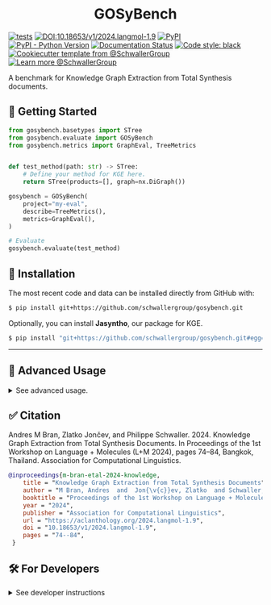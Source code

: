 <!--
<p align="center">
  <img src="https://github.com/schwallergroup/gosybench/raw/main/docs/source/logo.png" height="150">
</p>
-->

<h1 align="center">
  GOSyBench
</h1>


[![tests](https://github.com/schwallergroup/gosybench/actions/workflows/tests.yml/badge.svg)](https://github.com/schwallergroup/gosybench)
[![DOI:10.18653/v1/2024.langmol-1.9](https://zenodo.org/badge/DOI/10.18653/v1/2024.langmol-1.9.svg)](https://aclanthology.org/2024.langmol-1.9/)
[![PyPI](https://img.shields.io/pypi/v/gosybench)](https://img.shields.io/pypi/v/gosybench)
[![PyPI - Python Version](https://img.shields.io/pypi/pyversions/gosybench)](https://img.shields.io/pypi/pyversions/gosybench)
[![Documentation Status](https://readthedocs.org/projects/gosybench/badge/?version=latest)](https://gosybench.readthedocs.io/en/latest/?badge=latest)
[![Code style: black](https://img.shields.io/badge/code%20style-black-000000.svg)](https://github.com/psf/black)
[![Cookiecutter template from @SchwallerGroup](https://img.shields.io/badge/Cookiecutter-schwallergroup-blue)](https://github.com/schwallergroup/liac-repo)
[![Learn more @SchwallerGroup](https://img.shields.io/badge/Learn%20%0Amore-schwallergroup-blue)](https://schwallergroup.github.io)


A benchmark for Knowledge Graph Extraction from Total Synthesis documents.

## 💪 Getting Started

```python
from gosybench.basetypes import STree
from gosybench.evaluate import GOSyBench
from gosybench.metrics import GraphEval, TreeMetrics


def test_method(path: str) -> STree:
    # Define your method for KGE here.
    return STree(products=[], graph=nx.DiGraph())

gosybench = GOSyBench(
    project="my-eval",
    describe=TreeMetrics(),
    metrics=GraphEval(),
)

# Evaluate
gosybench.evaluate(test_method)
```

## 🚀 Installation

The most recent code and data can be installed directly from GitHub with:

```bash
$ pip install git+https://github.com/schwallergroup/gosybench.git
```

Optionally, you can install **Jasyntho**, our package for KGE.

```bash
$ pip install "git+https://github.com/schwallergroup/gosybench.git#egg=gosybench[jasyntho]"
```


--- 

## 🚀 Advanced Usage

<details>
  <summary>See advanced usage.</summary>
<br>


## 🌱 Jasyntho

Jasyntho is a package for Knowledge Graph Extraction of Total Syntheses.
It relies on LLMs for some core functionalities.

Make sure to create an `.env` file with the API keys of the LLM providers you want to use:
```bash
OPENAI_API_KEY=sk-... 
ANTHROPIC_API_KEY=sk-ant-...
```


Download the paper you want to extract in a directory like this

```bash
jacs.9b12546
    ├── doi.txt
    ├── paper.pdf
    └── si_0.pdf
```

```paper.pdf``` is the main article, and ```si_0.pdf``` is the Supplementary Information of that article.

Then, use Jasyntho like:

```python

from jasyntho import SynthTree

tree = SynthTree.from_dir(path)
tree.rxn_extract = ExtractReaction(llm=model)

tree.raw_prods = await tree.async_extract_rss(
    mode=method, si_select=si_select
)
tree.products = [p for p in tree.raw_prods if not p.isempty()]
tree.full_g = tree.get_full_graph(tree.products)
```


</details>


## ✅ Citation

Andres M Bran, Zlatko Jončev, and Philippe Schwaller. 2024. Knowledge Graph Extraction from Total Synthesis Documents. In Proceedings of the 1st Workshop on Language + Molecules (L+M 2024), pages 74–84, Bangkok, Thailand. Association for Computational Linguistics.
```bibtex
@inproceedings{m-bran-etal-2024-knowledge,
    title = "Knowledge Graph Extraction from Total Synthesis Documents",
    author = "M Bran, Andres  and  Jon{\v{c}}ev, Zlatko  and Schwaller, Philippe",
    booktitle = "Proceedings of the 1st Workshop on Language + Molecules (L+M 2024)",
    year = "2024",
    publisher = "Association for Computational Linguistics",
    url = "https://aclanthology.org/2024.langmol-1.9",
    doi = "10.18653/v1/2024.langmol-1.9",
    pages = "74--84",
 }
```











## 🛠️ For Developers


<details>
  <summary>See developer instructions</summary>

## 👐 Contributing

Contributions, whether filing an issue, making a pull request, or forking, are appreciated. See
[CONTRIBUTING.md](https://github.com/schwallergroup/gosybench/blob/master/.github/CONTRIBUTING.md) for more information on getting involved.

## 👋 Attribution

### ⚖️ License

The code in this package is licensed under the MIT License.


<!--
### 💰 Funding

This project has been supported by the following grants:

| Funding Body                                             | Program                                                                                                                       | Grant           |
|----------------------------------------------------------|-------------------------------------------------------------------------------------------------------------------------------|-----------------|
| DARPA                                                    | [Automating Scientific Knowledge Extraction (ASKE)](https://www.darpa.mil/program/automating-scientific-knowledge-extraction) | HR00111990009   |
-->

### 🍪 Cookiecutter

This package was created with [@audreyfeldroy](https://github.com/audreyfeldroy)'s
[cookiecutter](https://github.com/cookiecutter/cookiecutter) package using [@cthoyt](https://github.com/cthoyt)'s
[cookiecutter-snekpack](https://github.com/cthoyt/cookiecutter-snekpack) template.

## 🛠️ For Developers

<details>
  <summary>See developer instructions</summary>

The final section of the README is for if you want to get involved by making a code contribution.

### Development Installation

To install in development mode, use the following:

```bash
$ git clone git+https://github.com/schwallergroup/gosybench.git
$ cd gosybench
$ pip install -e .
```

### 🥼 Testing

After cloning the repository and installing `tox` with `pip install tox`, the unit tests in the `tests/` folder can be
run reproducibly with:

```shell
$ tox
```

Additionally, these tests are automatically re-run with each commit in a [GitHub Action](https://github.com/schwallergroup/gosybench/actions?query=workflow%3ATests).

### 📖 Building the Documentation

The documentation can be built locally using the following:

```shell
$ git clone git+https://github.com/schwallergroup/gosybench.git
$ cd gosybench
$ tox -e docs
$ open docs/build/html/index.html
``` 

The documentation automatically installs the package as well as the `docs`
extra specified in the [`setup.cfg`](setup.cfg). `sphinx` plugins
like `texext` can be added there. Additionally, they need to be added to the
`extensions` list in [`docs/source/conf.py`](docs/source/conf.py).

### 📦 Making a Release

After installing the package in development mode and installing
`tox` with `pip install tox`, the commands for making a new release are contained within the `finish` environment
in `tox.ini`. Run the following from the shell:

```shell
$ tox -e finish
```

This script does the following:

1. Uses [Bump2Version](https://github.com/c4urself/bump2version) to switch the version number in the `setup.cfg`,
   `src/gosybench/version.py`, and [`docs/source/conf.py`](docs/source/conf.py) to not have the `-dev` suffix
2. Packages the code in both a tar archive and a wheel using [`build`](https://github.com/pypa/build)
3. Uploads to PyPI using [`twine`](https://github.com/pypa/twine). Be sure to have a `.pypirc` file configured to avoid the need for manual input at this
   step
4. Push to GitHub. You'll need to make a release going with the commit where the version was bumped.
5. Bump the version to the next patch. If you made big changes and want to bump the version by minor, you can
   use `tox -e bumpversion -- minor` after.
</details>
